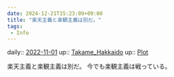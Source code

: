 ```yaml
---
date: 2024-12-21T15:23:09+09:00
title: "楽天主義と楽観主義は別だ。"
tags:
 - Info
---
```


daily:: [2022-11-01](Daily_Note/2022-11-01.md)
up:: [Takame_Hakkaido](Bar/Novel/Nacaria/Takame_Hakkaido.md)
up:: [Plot](Bar/Novel/Chaos/Plot.md)

楽天主義と楽観主義は別だ。
今でも楽観主義は戦っている。